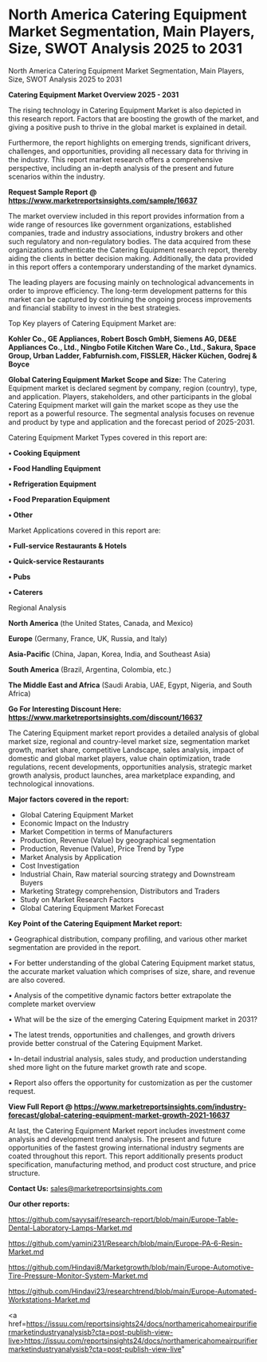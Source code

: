 # North America Catering Equipment Market Segmentation, Main Players, Size, SWOT Analysis 2025 to 2031
North America Catering Equipment Market Segmentation, Main Players, Size, SWOT Analysis 2025 to 2031

<Strong> Catering Equipment Market Overview 2025 - 2031</strong>

The rising technology in Catering Equipment Market is also depicted in this research report. Factors that are boosting the growth of the market, and giving a positive push to thrive in the global market is explained in detail.

Furthermore, the report highlights on emerging trends, significant drivers, challenges, and opportunities, providing all necessary data for thriving in the industry. This report market research offers a comprehensive perspective, including an in-depth analysis of the present and future scenarios within the industry.

<strong>Request Sample Report @ <a href=https://www.marketreportsinsights.com/sample/16637>https://www.marketreportsinsights.com/sample/16637</a></strong>

The market overview included in this report provides information from a wide range of resources like government organizations, established companies, trade and industry associations, industry brokers and other such regulatory and non-regulatory bodies. The data acquired from these organizations authenticate the Catering Equipment research report, thereby aiding the clients in better decision making. Additionally, the data provided in this report offers a contemporary understanding of the market dynamics.

The leading players are focusing mainly on technological advancements in order to improve efficiency. The long-term development patterns for this market can be captured by continuing the ongoing process improvements and financial stability to invest in the best strategies.

Top Key players of Catering Equipment Market are:

<strong>Kohler Co., GE Appliances, Robert Bosch GmbH, Siemens AG, DE&E Appliances Co., Ltd., Ningbo Fotile Kitchen Ware Co., Ltd., Sakura, Space Group, Urban Ladder, Fabfurnish.com, FISSLER, Häcker Küchen, Godrej & Boyce</strong>

<strong><b>Global Catering Equipment Market Scope and Size:</b></strong>
The Catering Equipment market is declared segment by company, region (country), type, and application. Players, stakeholders, and other participants in the global Catering Equipment market will gain the market scope as they use the report as a powerful resource. The segmental analysis focuses on revenue and product by type and application and the forecast period of 2025-2031.

Catering Equipment Market Types covered in this report are:

<strong>• Cooking Equipment

• Food Handling Equipment

• Refrigeration Equipment

• Food Preparation Equipment

• Other</strong>

Market Applications covered in this report are:

<strong>• Full-service Restaurants & Hotels

• Quick-service Restaurants

• Pubs

• Caterers</strong> 

Regional Analysis

<strong>North America</strong> (the United States, Canada, and Mexico)

<strong>Europe</strong> (Germany, France, UK, Russia, and Italy)

<strong>Asia-Pacific</strong> (China, Japan, Korea, India, and Southeast Asia)

<strong>South America</strong> (Brazil, Argentina, Colombia, etc.)

<strong>The Middle East and Africa</strong> (Saudi Arabia, UAE, Egypt, Nigeria, and South Africa)

<strong>Go For Interesting Discount Here: <a href=https://www.marketreportsinsights.com/discount/16637>https://www.marketreportsinsights.com/discount/16637</a></strong>

The Catering Equipment market report provides a detailed analysis of global market size, regional and country-level market size, segmentation market growth, market share, competitive Landscape, sales analysis, impact of domestic and global market players, value chain optimization, trade regulations, recent developments, opportunities analysis, strategic market growth analysis, product launches, area marketplace expanding, and technological innovations.

<strong><b>Major factors covered in the report:</b></strong>
<ul>
  <li>Global Catering Equipment Market </li>
  <li>Economic Impact on the Industry</li>
  <li>Market Competition in terms of Manufacturers</li>
  <li>Production, Revenue (Value) by geographical segmentation</li>
  <li>Production, Revenue (Value), Price Trend by Type</li>
  <li>Market Analysis by Application</li>
  <li>Cost Investigation</li>
  <li>Industrial Chain, Raw material sourcing strategy and Downstream Buyers</li>
  <li>Marketing Strategy comprehension, Distributors and Traders</li>
  <li>Study on Market Research Factors</li>
  <li>Global Catering Equipment Market Forecast</li>
</ul>

<strong><b>Key Point of the Catering Equipment Market report:</b></strong>

• Geographical distribution, company profiling, and various other market segmentation are provided in the report.

• For better understanding of the global Catering Equipment market status, the accurate market valuation which comprises of size, share, and revenue are also covered.

• Analysis of the competitive dynamic factors better extrapolate the complete market overview

• What will be the size of the emerging Catering Equipment market in 2031?

• The latest trends, opportunities and challenges, and growth drivers provide better construal of the Catering Equipment Market.

• In-detail industrial analysis, sales study, and production understanding shed more light on the future market growth rate and scope.

• Report also offers the opportunity for customization as per the customer request.

<strong><b>View Full Report @ <a href=https://www.marketreportsinsights.com/industry-forecast/global-catering-equipment-market-growth-2021-16637>https://www.marketreportsinsights.com/industry-forecast/global-catering-equipment-market-growth-2021-16637</a></b></strong>


At last, the Catering Equipment Market report includes investment come analysis and development trend analysis. The present and future opportunities of the fastest growing international industry segments are coated throughout this report. This report additionally presents product specification, manufacturing method, and product cost structure, and price structure.

<strong>Contact Us:</strong>
sales@marketreportsinsights.com

<strong>Our other reports:</strong>

<a href=https://github.com/sayysaif/research-report/blob/main/Europe-Table-Dental-Laboratory-Lamps-Market.md>https://github.com/sayysaif/research-report/blob/main/Europe-Table-Dental-Laboratory-Lamps-Market.md</a>

<a href=https://github.com/yamini231/Research/blob/main/Europe-PA-6-Resin-Market.md>https://github.com/yamini231/Research/blob/main/Europe-PA-6-Resin-Market.md</a>

<a href=https://github.com/Hindavi8/Marketgrowth/blob/main/Europe-Automotive-Tire-Pressure-Monitor-System-Market.md>https://github.com/Hindavi8/Marketgrowth/blob/main/Europe-Automotive-Tire-Pressure-Monitor-System-Market.md</a>

<a href=https://github.com/Hindavi23/researchtrend/blob/main/Europe-Automated-Workstations-Market.md>https://github.com/Hindavi23/researchtrend/blob/main/Europe-Automated-Workstations-Market.md</a>

<a href=https://issuu.com/reportsinsights24/docs/northamericahomeairpurifiermarketindustryanalysisb?cta=post-publish-view-live>https://issuu.com/reportsinsights24/docs/northamericahomeairpurifiermarketindustryanalysisb?cta=post-publish-view-live</a>"
